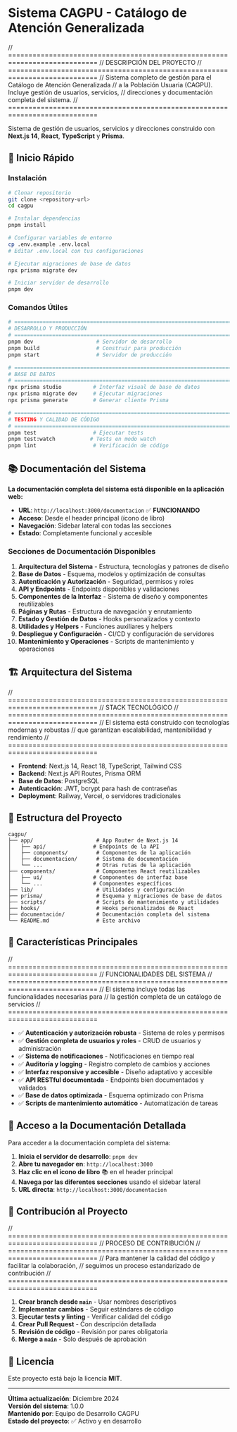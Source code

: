 # Sistema CAGPU - Catálogo de Atención Generalizada

// ============================================================================
// DESCRIPCIÓN DEL PROYECTO
// ============================================================================
// Sistema completo de gestión para el Catálogo de Atención Generalizada
// a la Población Usuaria (CAGPU). Incluye gestión de usuarios, servicios,
// direcciones y documentación completa del sistema.
// ============================================================================

Sistema de gestión de usuarios, servicios y direcciones construido con **Next.js 14**, **React**, **TypeScript** y **Prisma**.

## 🚀 Inicio Rápido

### Instalación

```bash
# Clonar repositorio
git clone <repository-url>
cd cagpu

# Instalar dependencias
pnpm install

# Configurar variables de entorno
cp .env.example .env.local
# Editar .env.local con tus configuraciones

# Ejecutar migraciones de base de datos
npx prisma migrate dev

# Iniciar servidor de desarrollo
pnpm dev
```

### Comandos Útiles

```bash
# ============================================================================
# DESARROLLO Y PRODUCCIÓN
# ============================================================================
pnpm dev                    # Servidor de desarrollo
pnpm build                  # Construir para producción
pnpm start                  # Servidor de producción

# ============================================================================
# BASE DE DATOS
# ============================================================================
npx prisma studio          # Interfaz visual de base de datos
npx prisma migrate dev     # Ejecutar migraciones
npx prisma generate        # Generar cliente Prisma

# ============================================================================
# TESTING Y CALIDAD DE CÓDIGO
# ============================================================================
pnpm test                  # Ejecutar tests
pnpm test:watch           # Tests en modo watch
pnpm lint                  # Verificación de código
```

## 📚 Documentación del Sistema

**La documentación completa del sistema está disponible en la aplicación web:**

- **URL**: `http://localhost:3000/documentacion` ✅ **FUNCIONANDO**
- **Acceso**: Desde el header principal (ícono de libro)
- **Navegación**: Sidebar lateral con todas las secciones
- **Estado**: Completamente funcional y accesible

### Secciones de Documentación Disponibles

1. **Arquitectura del Sistema** - Estructura, tecnologías y patrones de diseño
2. **Base de Datos** - Esquema, modelos y optimización de consultas
3. **Autenticación y Autorización** - Seguridad, permisos y roles
4. **API y Endpoints** - Endpoints disponibles y validaciones
5. **Componentes de la Interfaz** - Sistema de diseño y componentes reutilizables
6. **Páginas y Rutas** - Estructura de navegación y enrutamiento
7. **Estado y Gestión de Datos** - Hooks personalizados y contexto
8. **Utilidades y Helpers** - Funciones auxiliares y helpers
9. **Despliegue y Configuración** - CI/CD y configuración de servidores
10. **Mantenimiento y Operaciones** - Scripts de mantenimiento y operaciones

## 🏗️ Arquitectura del Sistema

// ============================================================================
// STACK TECNOLÓGICO
// ============================================================================
// El sistema está construido con tecnologías modernas y robustas
// que garantizan escalabilidad, mantenibilidad y rendimiento
// ============================================================================

- **Frontend**: Next.js 14, React 18, TypeScript, Tailwind CSS
- **Backend**: Next.js API Routes, Prisma ORM
- **Base de Datos**: PostgreSQL
- **Autenticación**: JWT, bcrypt para hash de contraseñas
- **Deployment**: Railway, Vercel, o servidores tradicionales

## 📁 Estructura del Proyecto

```
cagpu/
├── app/                    # App Router de Next.js 14
│   ├── api/               # Endpoints de la API
│   ├── components/         # Componentes de la aplicación
│   ├── documentacion/      # Sistema de documentación
│   └── ...                 # Otras rutas de la aplicación
├── components/             # Componentes React reutilizables
│   ├── ui/                # Componentes de interfaz base
│   └── ...                # Componentes específicos
├── lib/                    # Utilidades y configuración
├── prisma/                 # Esquema y migraciones de base de datos
├── scripts/                # Scripts de mantenimiento y utilidades
├── hooks/                  # Hooks personalizados de React
├── documentación/          # Documentación completa del sistema
└── README.md               # Este archivo
```

## 🔧 Características Principales

// ============================================================================
// FUNCIONALIDADES DEL SISTEMA
// ============================================================================
// El sistema incluye todas las funcionalidades necesarias para
// la gestión completa de un catálogo de servicios
// ============================================================================

- ✅ **Autenticación y autorización robusta** - Sistema de roles y permisos
- ✅ **Gestión completa de usuarios y roles** - CRUD de usuarios y administración
- ✅ **Sistema de notificaciones** - Notificaciones en tiempo real
- ✅ **Auditoría y logging** - Registro completo de cambios y acciones
- ✅ **Interfaz responsive y accesible** - Diseño adaptativo y accesible
- ✅ **API RESTful documentada** - Endpoints bien documentados y validados
- ✅ **Base de datos optimizada** - Esquema optimizado con Prisma
- ✅ **Scripts de mantenimiento automático** - Automatización de tareas

## 📖 Acceso a la Documentación Detallada

Para acceder a la documentación completa del sistema:

1. **Inicia el servidor de desarrollo**: `pnpm dev`
2. **Abre tu navegador en**: `http://localhost:3000`
3. **Haz clic en el ícono de libro** 📚 en el header principal
4. **Navega por las diferentes secciones** usando el sidebar lateral
5. **URL directa**: `http://localhost:3000/documentacion`

## 🤝 Contribución al Proyecto

// ============================================================================
// PROCESO DE CONTRIBUCIÓN
// ============================================================================
// Para mantener la calidad del código y facilitar la colaboración,
// seguimos un proceso estandarizado de contribución
// ============================================================================

1. **Crear branch desde `main`** - Usar nombres descriptivos
2. **Implementar cambios** - Seguir estándares de código
3. **Ejecutar tests y linting** - Verificar calidad del código
4. **Crear Pull Request** - Con descripción detallada
5. **Revisión de código** - Revisión por pares obligatoria
6. **Merge a `main`** - Solo después de aprobación

## 📄 Licencia

Este proyecto está bajo la licencia **MIT**.

---

**Última actualización**: Diciembre 2024  
**Versión del sistema**: 1.0.0  
**Mantenido por**: Equipo de Desarrollo CAGPU  
**Estado del proyecto**: ✅ Activo y en desarrollo
